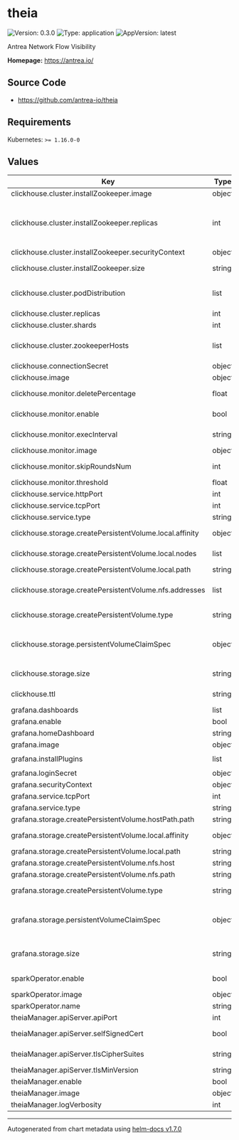 # theia

![Version: 0.3.0](https://img.shields.io/badge/Version-0.3.0-informational?style=flat-square) ![Type: application](https://img.shields.io/badge/Type-application-informational?style=flat-square) ![AppVersion: latest](https://img.shields.io/badge/AppVersion-latest-informational?style=flat-square)

Antrea Network Flow Visibility

**Homepage:** <https://antrea.io/>

## Source Code

* <https://github.com/antrea-io/theia>

## Requirements

Kubernetes: `>= 1.16.0-0`

## Values

| Key | Type | Default | Description |
|-----|------|---------|-------------|
| clickhouse.cluster.installZookeeper.image | object | `{"pullPolicy":"IfNotPresent","repository":"projects.registry.vmware.com/antrea/theia-zookeeper","tag":"3.8.0"}` | Container image used by the ZooKeeper. |
| clickhouse.cluster.installZookeeper.replicas | int | `1` | Number of ZooKeeper replicas. It is recommended to be odd. When deploying ClickHouse cluster with more than 1 replica, 3 is the minimum number of ZooKeeper hosts required to manage replication and fault tolerance. Please refer to <https://zookeeper.apache.org/doc/current/zookeeperStarted.html#sc_RunningReplicatedZooKeeper> for more information. |
| clickhouse.cluster.installZookeeper.securityContext | object | `{"fsGroup":1000,"runAsUser":1000}` | Set securityContext. Use a specific uid, gid for zookeeper. |
| clickhouse.cluster.installZookeeper.size | string | `"5Gi"` | Memory size for each ZooKeeper pod. Can be a plain integer or as a fixed-point number using one of these quantity suffixes: E, P, T, G, M, K. Or the power-of-two equivalents: Ei, Pi, Ti, Gi, Mi, Ki. |
| clickhouse.cluster.podDistribution | list | `[{"number":1,"topologyKey":"kubernetes.io/hostname","type":"MaxNumberPerNode"}]` | Affinity for the ClickHouse Pods. By default, it allows only one ClickHouse instance per Node. Please refer to <https://github.com/Altinity/clickhouse-operator/blob/master/docs/chi-examples/99-clickhouseinstallation-max.yaml> for other distributions. |
| clickhouse.cluster.replicas | int | `1` | Number of ClickHouse replicas in each shard. |
| clickhouse.cluster.shards | int | `1` | Number of ClickHouse shards in the cluster. |
| clickhouse.cluster.zookeeperHosts | list | `[]` | To use a pre-installed ZooKeeper for ClickHouse data replication, please provide a list of your ZooKeeper hosts. To install a customized ZooKeeper, refer to <https://github.com/Altinity/clickhouse-operator/blob/master/docs/zookeeper_setup.md> |
| clickhouse.connectionSecret | object | `{"password":"clickhouse_operator_password","username":"clickhouse_operator"}` | Credentials to connect to ClickHouse. They will be stored in a secret. |
| clickhouse.image | object | `{"pullPolicy":"IfNotPresent","repository":"projects.registry.vmware.com/antrea/theia-clickhouse-server","tag":""}` | Container image used by ClickHouse. |
| clickhouse.monitor.deletePercentage | float | `0.5` | The percentage of records in ClickHouse that will be deleted when the storage grows above threshold. Vary from 0 to 1. |
| clickhouse.monitor.enable | bool | `true` | Determine whether to run a monitor to periodically check the ClickHouse memory usage and clean data. |
| clickhouse.monitor.execInterval | string | `"1m"` | The time interval between two round of monitoring. Can be a plain integer using one of these unit suffixes ns, us (or µs), ms, s, m, h. |
| clickhouse.monitor.image | object | `{"pullPolicy":"IfNotPresent","repository":"projects.registry.vmware.com/antrea/theia-clickhouse-monitor","tag":""}` | Container image used by the ClickHouse Monitor. |
| clickhouse.monitor.skipRoundsNum | int | `3` | The number of rounds for the monitor to stop after a deletion to wait for the ClickHouse MergeTree Engine to release memory. |
| clickhouse.monitor.threshold | float | `0.5` | The storage percentage at which the monitor starts to delete old records. Vary from 0 to 1. |
| clickhouse.service.httpPort | int | `8123` | HTTP port number for the ClickHouse service. |
| clickhouse.service.tcpPort | int | `9000` | TCP port number for the ClickHouse service. |
| clickhouse.service.type | string | `"ClusterIP"` | The type of Service exposing ClickHouse. It can be one of ClusterIP, NodePort or LoadBalancer. |
| clickhouse.storage.createPersistentVolume.local.affinity | object | `{}` | Affinity for the Local PersistentVolume. By default it requires to label the Node used to store the ClickHouse data with "antrea.io/clickhouse-data-node=". |
| clickhouse.storage.createPersistentVolume.local.nodes | list | `["kind-worker"]` | A list of Node hostnames. Required when type is "Local". Please make sure to provide (shards * replicas) Nodes. Each Node should meet affinity and have the path created on it. |
| clickhouse.storage.createPersistentVolume.local.path | string | `"/data/clickhouse"` | The local path. Required when type is "Local". |
| clickhouse.storage.createPersistentVolume.nfs.addresses | list | `["nfs.svc.cluster.local:/data"]` | A list of addresses for NFS shares in the format hostname:path, where hostname refers to NFS server hostname or IP address, and path refers to the path exported on the NFS server. Please provide (shards * replicas) addresses. |
| clickhouse.storage.createPersistentVolume.type | string | `""` | Type of PersistentVolume. Can be set to "Local" or "NFS". Please set this value to use a PersistentVolume created by Theia. |
| clickhouse.storage.persistentVolumeClaimSpec | object | `{}` | Specification for PersistentVolumeClaim. This is ignored if createPersistentVolume.type is non-empty. To use a custom PersistentVolume, please set storageClassName: "" volumeName: "<my-pv>". To dynamically provision a PersistentVolume, please set storageClassName: "<my-storage-class>". Memory storage is used if both createPersistentVolume.type and persistentVolumeClaimSpec are empty. |
| clickhouse.storage.size | string | `"8Gi"` | ClickHouse storage size. Can be a plain integer or as a fixed-point number using one of these quantity suffixes: E, P, T, G, M, K. Or the power-of-two equivalents: Ei, Pi, Ti, Gi, Mi, Ki. |
| clickhouse.ttl | string | `"12 HOUR"` | Time to live for data in the ClickHouse. Can be a plain integer using one of these unit suffixes SECOND, MINUTE, HOUR, DAY, WEEK, MONTH, QUARTER, YEAR. |
| grafana.dashboards | list | `["homepage.json","flow_records_dashboard.json","pod_to_pod_dashboard.json","pod_to_service_dashboard.json","pod_to_external_dashboard.json","node_to_node_dashboard.json","networkpolicy_dashboard.json"]` | The dashboards to be displayed in Grafana UI. The files must be put under provisioning/dashboards. |
| grafana.enable | bool | `true` | Determine whether to install Grafana. It is used as a data visualization and monitoring tool.   |
| grafana.homeDashboard | string | `"homepage.json"` | Default home dashboard. |
| grafana.image | object | `{"pullPolicy":"IfNotPresent","repository":"projects.registry.vmware.com/antrea/theia-grafana","tag":"8.3.3"}` | Container image used by Grafana. |
| grafana.installPlugins | list | `["https://downloads.antrea.io/artifacts/grafana-custom-plugins/theia-grafana-sankey-plugin-1.0.2.zip;theia-grafana-sankey-plugin","https://downloads.antrea.io/artifacts/grafana-custom-plugins/theia-grafana-chord-plugin-1.0.1.zip;theia-grafana-chord-plugin","grafana-clickhouse-datasource 1.0.1"]` | Grafana plugins to install. |
| grafana.loginSecret | object | `{"password":"admin","username":"admin"}` | Credentials to login to Grafana. They will be stored in a Secret. |
| grafana.securityContext | object | `{"fsGroup":472,"supplementalGroups":[0]}` | Set securityContext. Use a specific uid, gid for grafana. |
| grafana.service.tcpPort | int | `3000` | TCP port number for the Grafana service. |
| grafana.service.type | string | `"NodePort"` | The type of Service exposing Grafana. It must be one of NodePort or LoadBalancer. |
| grafana.storage.createPersistentVolume.hostPath.path | string | `"/data/grafana"` | The host path. Required when type is "HostPath". |
| grafana.storage.createPersistentVolume.local.affinity | object | `{}` | Affinity for the Local PersistentVolume. By default it requires to label the Node used to store the Grafana configuration files with "antrea.io/grafana-config-node=". |
| grafana.storage.createPersistentVolume.local.path | string | `"/data/grafana"` | The local path. Required when type is "Local". |
| grafana.storage.createPersistentVolume.nfs.host | string | `""` | The NFS server hostname or IP address. Required when type is "NFS". |
| grafana.storage.createPersistentVolume.nfs.path | string | `""` | The path exported on the NFS server. Required when type is "NFS". |
| grafana.storage.createPersistentVolume.type | string | `"HostPath"` | Type of PersistentVolume. Can be set to "HostPath", "Local" or "NFS". Please set this value to use a PersistentVolume created by Theia. |
| grafana.storage.persistentVolumeClaimSpec | object | `{}` | Specification for PersistentVolumeClaim. This is ignored if createPersistentVolume.type is non-empty. To use a custom PersistentVolume, please set storageClassName: "" volumeName: "<my-pv>". To dynamically provision a PersistentVolume, please set storageClassName: "<my-storage-class>". HostPath storage is used if both createPersistentVolume.type and persistentVolumeClaimSpec are empty. |
| grafana.storage.size | string | `"1Gi"` | Grafana storage size. It is used to store Grafana configuration files. Can be a plain integer or as a fixed-point number using one of these quantity suffixes: E, P, T, G, M, K. Or the power-of-two equivalents: Ei, Pi, Ti, Gi, Mi, Ki. |
| sparkOperator.enable | bool | `false` | Determine whether to install Spark Operator. It is required to run Network Policy Recommendation jobs. |
| sparkOperator.image | object | `{"pullPolicy":"IfNotPresent","repository":"projects.registry.vmware.com/antrea/theia-spark-operator","tag":"v1beta2-1.3.3-3.1.1"}` | Container image used by Spark Operator. |
| sparkOperator.name | string | `"policy-recommendation"` | Name of Spark Operator. |
| theiaManager.apiServer.apiPort | int | `11347` | The port for the Theia Manager APIServer to serve on. |
| theiaManager.apiServer.selfSignedCert | bool | `true` | Indicates whether to use auto-generated self-signed TLS certificates. If false, a Secret named "theia-manager-tls" must be provided with the following keys: ca.crt, tls.crt, tls.key. |
| theiaManager.apiServer.tlsCipherSuites | string | `""` | Comma-separated list of cipher suites that will be used by the Theia Manager APIservers. If empty, the default Go Cipher Suites will be used. |
| theiaManager.apiServer.tlsMinVersion | string | `""` | TLS min version from: VersionTLS10, VersionTLS11, VersionTLS12, VersionTLS13. |
| theiaManager.enable | bool | `false` | Determine whether to install Theia Manager. |
| theiaManager.image | object | `{"pullPolicy":"IfNotPresent","repository":"projects.registry.vmware.com/antrea/theia-manager","tag":""}` | Container image used by Theia Manager. |
| theiaManager.logVerbosity | int | `0` | Log verbosity switch for Theia Manager. |

----------------------------------------------
Autogenerated from chart metadata using [helm-docs v1.7.0](https://github.com/norwoodj/helm-docs/releases/v1.7.0)
